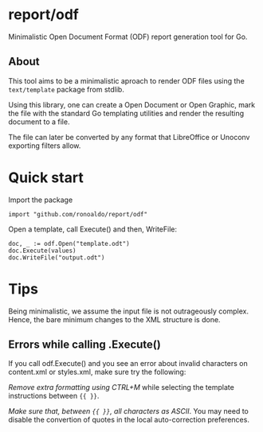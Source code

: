 # report/odf

Minimalistic Open Document Format (ODF) report generation tool for Go.

## About

This tool aims to be a minimalistic aproach to render ODF files
using the `text/template` package from stdlib.

Using this library, one can create a Open Document or Open Graphic,
mark the file with the standard Go templating utilities and
render the resulting document to a file.

The file can later be converted by any format that LibreOffice or
Unoconv exporting filters allow.

# Quick start

Import the package

    import "github.com/ronoaldo/report/odf"

Open a template, call Execute() and then, WriteFile:

    doc, _ := odf.Open("template.odt")
    doc.Execute(values)
    doc.WriteFile("output.odt")

# Tips

Being minimalistic, we assume the input file is not outrageously complex.
Hence, the bare minimum changes to the XML structure is done.

## Errors while calling .Execute()

If you call odf.Execute() and you see an error about invalid characters
on content.xml or styles.xml, make sure try the following:

*Remove extra formatting using CTRL+M* while selecting the template
instructions between `{{ }}`.

*Make sure that, between `{{ }}`, all characters as ASCII*. You may need
to disable the convertion of quotes in the local auto-correction preferences.